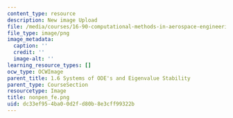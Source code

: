 ```yaml
---
content_type: resource
description: New image Upload
file: /media/courses/16-90-computational-methods-in-aerospace-engineering-spring-2014/dc33ef954ba00d2fd80b8e3cff99322b_nonpen_fe.png
file_type: image/png
image_metadata:
  caption: ''
  credit: ''
  image-alt: ''
learning_resource_types: []
ocw_type: OCWImage
parent_title: 1.6 Systems of ODE's and Eigenvalue Stability
parent_type: CourseSection
resourcetype: Image
title: nonpen_fe.png
uid: dc33ef95-4ba0-0d2f-d80b-8e3cff99322b
---
```

